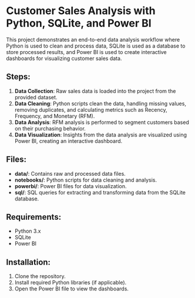 # Customer Sales Analysis with Python, SQLite, and Power BI

This project demonstrates an end-to-end data analysis workflow where Python is used to clean and process data, SQLite is used as a database to store processed results, and Power BI is used to create interactive dashboards for visualizing customer sales data.

## Steps:
1. **Data Collection**: Raw sales data is loaded into the project from the provided dataset.
2. **Data Cleaning**: Python scripts clean the data, handling missing values, removing duplicates, and calculating metrics such as Recency, Frequency, and Monetary (RFM).
3. **Data Analysis**: RFM analysis is performed to segment customers based on their purchasing behavior.
4. **Data Visualization**: Insights from the data analysis are visualized using Power BI, creating an interactive dashboard.

## Files:
- **data/**: Contains raw and processed data files.
- **notebooks/**: Python scripts for data cleaning and analysis.
- **powerbi/**: Power BI files for data visualization.
- **sql/**: SQL queries for extracting and transforming data from the SQLite database.

## Requirements:
- Python 3.x
- SQLite
- Power BI

## Installation:
1. Clone the repository.
2. Install required Python libraries (if applicable).
3. Open the Power BI file to view the dashboards.
